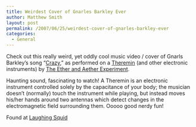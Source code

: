 ```yaml
---
title: Weirdest Cover of Gnarles Barkley Ever
author: Matthew Smith
layout: post
permalink: /2007/06/25/weirdest-cover-of-gnarles-barkley-ever
categories:
  - General
---
```

Check out this really weird, yet oddly cool music video / cover of Gnarls Barkley&#8217;s song &#8220;[Crazy][1],&#8221; as performed on a [Theremin][2] (and other electronic instruments) by [The Ether and Aether Experiment][3].

Haunting sound, fascinating to watch! A Theremin is an electronic instrument controlled solely by the capacitance of your body; the musician doesn&#8217;t (normally) touch the instrument while playing, but instead moves his/her hands around two antennas which detect changes in the electromagnetic field surrounding them. Ooooo good nerdy fun!



Found at [Laughing Squid][4]

 [1]: http://www.youtube.com/watch?v=nekInx7DV0o
 [2]: http://en.wikipedia.org/wiki/Theremin
 [3]: http://www.myspace.com/etherandaether
 [4]: http://laughingsquid.com/theremin-cover-version-of-gnarls-barkleys-crazy/